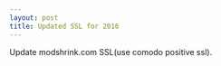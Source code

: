 ```yaml
---
layout: post
title: Updated SSL for 2016
---
```


Update modshrink.com SSL(use comodo positive ssl).
